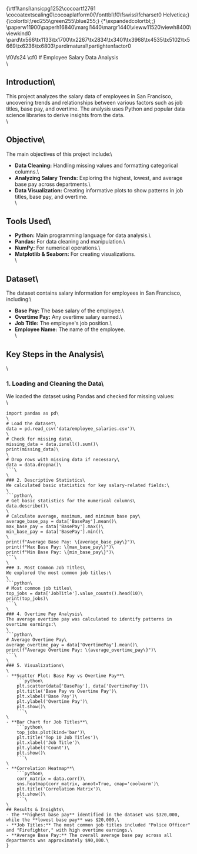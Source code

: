 {\rtf1\ansi\ansicpg1252\cocoartf2761
\cocoatextscaling0\cocoaplatform0{\fonttbl\f0\fswiss\fcharset0 Helvetica;}
{\colortbl;\red255\green255\blue255;}
{\*\expandedcolortbl;;}
\paperw11900\paperh16840\margl1440\margr1440\vieww11520\viewh8400\viewkind0
\pard\tx566\tx1133\tx1700\tx2267\tx2834\tx3401\tx3968\tx4535\tx5102\tx5669\tx6236\tx6803\pardirnatural\partightenfactor0

\f0\fs24 \cf0 # Employee Salary Data Analysis\
\
## Introduction\
This project analyzes the salary data of employees in San Francisco, uncovering trends and relationships between various factors such as job titles, base pay, and overtime. The analysis uses Python and popular data science libraries to derive insights from the data.\
\
## Objective\
The main objectives of this project include:\
- **Data Cleaning:** Handling missing values and formatting categorical columns.\
- **Analyzing Salary Trends:** Exploring the highest, lowest, and average base pay across departments.\
- **Data Visualization:** Creating informative plots to show patterns in job titles, base pay, and overtime.\
\
## Tools Used\
- **Python:** Main programming language for data analysis.\
- **Pandas:** For data cleaning and manipulation.\
- **NumPy:** For numerical operations.\
- **Matplotlib & Seaborn:** For creating visualizations.\
\
## Dataset\
The dataset contains salary information for employees in San Francisco, including:\
- **Base Pay:** The base salary of the employee.\
- **Overtime Pay:** Any overtime salary earned.\
- **Job Title:** The employee's job position.\
- **Employee Name:** The name of the employee.\
\
## Key Steps in the Analysis\
\
### 1. Loading and Cleaning the Data\
We loaded the dataset using Pandas and checked for missing values:\
\
```python\
import pandas as pd\
\
# Load the dataset\
data = pd.read_csv('data/employee_salaries.csv')\
\
# Check for missing data\
missing_data = data.isnull().sum()\
print(missing_data)\
\
# Drop rows with missing data if necessary\
data = data.dropna()\
```\
\
### 2. Descriptive Statistics\
We calculated basic statistics for key salary-related fields:\
\
```python\
# Get basic statistics for the numerical columns\
data.describe()\
\
# Calculate average, maximum, and minimum base pay\
average_base_pay = data['BasePay'].mean()\
max_base_pay = data['BasePay'].max()\
min_base_pay = data['BasePay'].min()\
\
print(f"Average Base Pay: \{average_base_pay\}")\
print(f"Max Base Pay: \{max_base_pay\}")\
print(f"Min Base Pay: \{min_base_pay\}")\
```\
\
### 3. Most Common Job Titles\
We explored the most common job titles:\
\
```python\
# Most common job titles\
top_jobs = data['JobTitle'].value_counts().head(10)\
print(top_jobs)\
```\
\
### 4. Overtime Pay Analysis\
The average overtime pay was calculated to identify patterns in overtime earnings:\
\
```python\
# Average Overtime Pay\
average_overtime_pay = data['OvertimePay'].mean()\
print(f"Average Overtime Pay: \{average_overtime_pay\}")\
```\
\
### 5. Visualizations\
\
- **Scatter Plot: Base Pay vs Overtime Pay**\
    ```python\
    plt.scatter(data['BasePay'], data['OvertimePay'])\
    plt.title('Base Pay vs Overtime Pay')\
    plt.xlabel('Base Pay')\
    plt.ylabel('Overtime Pay')\
    plt.show()\
    ```\
\
- **Bar Chart for Job Titles**\
    ```python\
    top_jobs.plot(kind='bar')\
    plt.title('Top 10 Job Titles')\
    plt.xlabel('Job Title')\
    plt.ylabel('Count')\
    plt.show()\
    ```\
\
- **Correlation Heatmap**\
    ```python\
    corr_matrix = data.corr()\
    sns.heatmap(corr_matrix, annot=True, cmap='coolwarm')\
    plt.title('Correlation Matrix')\
    plt.show()\
    ```\
\
## Results & Insights\
- The **highest base pay** identified in the dataset was $320,000, while the **lowest base pay** was $20,000.\
- **Job Titles:** The most common job titles included "Police Officer" and "Firefighter," with high overtime earnings.\
- **Average Base Pay:** The overall average base pay across all departments was approximately $90,000.\
}